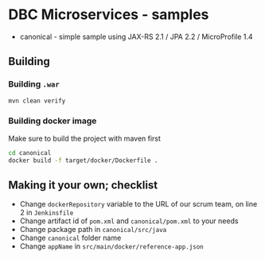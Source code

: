 # DBC Microservices - samples

* canonical - simple sample using JAX-RS 2.1 / JPA 2.2 / MicroProfile 1.4

## Building

### Building `.war`

```bash
mvn clean verify
```

### Building docker image

Make sure to build the project with maven first

```bash
cd canonical
docker build -f target/docker/Dockerfile .
```

## Making it your own; checklist

 - Change `dockerRepository` variable to the URL of our scrum team, on line 2 in `Jenkinsfile`
 - Change artifact id of `pom.xml` and `canonical/pom.xml` to your needs
 - Change package path in `canonical/src/java`
 - Change `canonical` folder name
 - Change `appName` in `src/main/docker/reference-app.json`
